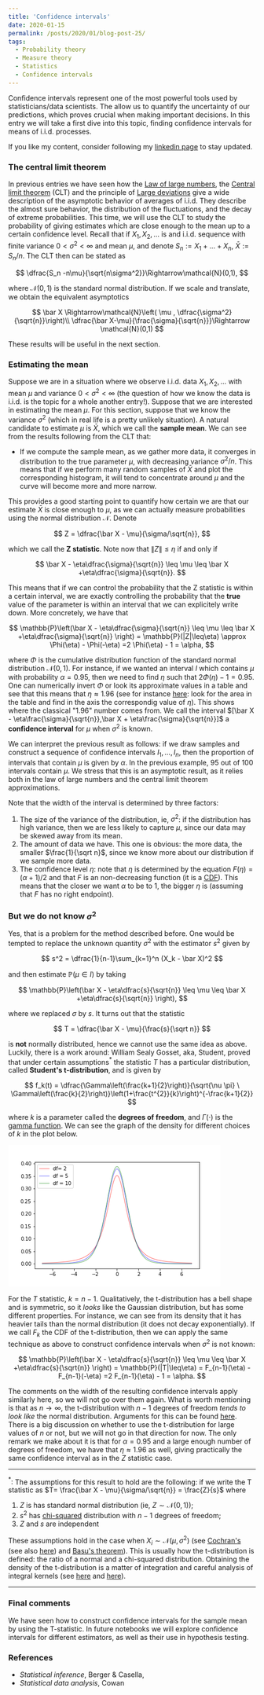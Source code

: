 ```yaml
---
title: 'Confidence intervals'
date: 2020-01-15
permalink: /posts/2020/01/blog-post-25/
tags:
  - Probability theory
  - Measure theory
  - Statistics
  - Confidence intervals
---
```

Confidence intervals represent one of the most powerful tools used by statisticians/data scientists. The allow us to quantify the uncertainty of our predictions, which proves crucial when making important decisions. In this entry we will take a first dive into this topic, finding confidence intervals for means of i.i.d. processes.

If you like my content, consider following my [linkedin page](https://www.linkedin.com/in/felperez/) to stay updated.

### The central limit theorem

In previous entries we have seen how the [Law of large numbers](/posts/2019/06/blog-post-10/), the [Central limit theorem](/posts/2019/06/blog-post-12/) (CLT) and the principle of [Large deviations](/posts/2019/06/blog-post-13/) give a wide description of the asymptotic behavior of averages of i.i.d. They describe the almost sure behavior, the distribution of the fluctuations, and the decay of extreme probabilities. This time, we will use the CLT to study the probability of giving estimates which are close enough to the mean up to a certain confidence level. Recall that if $X_1,X_2,\dots$ is and i.i.d. sequence with finite variance $0<\sigma^2 < \infty$ and mean $\mu$, and denote $S_n := X_1+\dots +X_n$, $\bar X:= S_n/n$. The CLT then can be stated as

$$
\dfrac{S_n -n\mu}{\sqrt{n\sigma^2}}\Rightarrow\mathcal{N}(0,1),
$$

where $\mathcal{N}(0,1)$ is the standard normal distribution.  If we scale and translate, we obtain the equivalent asymptotics 

$$
\bar X \Rightarrow\mathcal{N}\left( \mu  , \dfrac{\sigma^2}{\sqrt{n}}\right)\\
\dfrac{\bar X-\mu}{\frac{\sigma}{\sqrt{n}}}\Rightarrow \mathcal{N}(0,1)
$$

These results will be useful in the next section.

### Estimating the mean

Suppose we are in a situation where we observe i.i.d. data $X_1,X_2,\dots$ with mean $\mu$ and variance $0<\sigma^2<\infty$ (the question of how we know the data is i.i.d. is the topic for a whole another entry!). Suppose that we are interested in estimating the mean $\mu$. For this section, suppose that we know the variance $\sigma^2$ (which in real life is a pretty unlikely situation). A natural candidate to estimate $\mu$ is $\bar X$, which we call the **sample mean**. We can see from the results following from the CLT that:

* If we compute the sample mean, as we gather more data, it converges in distribution to the true parameter $\mu$, with decreasing variance $\sigma^2/n$. This means that if we perform many random samples of $\bar X$ and plot the corresponding histogram, it will tend to concentrate around $\mu$ and the curve will become more and more narrow.

This provides a good starting point to quantify how certain we are that our estimate $\bar X$ is close enough to $\mu$, as we can actually measure probabilities using the normal distribution $\mathcal{N}$. Denote 

$$
Z = \dfrac{\bar X - \mu}{\sigma/\sqrt{n}},
$$

which we call the **Z statistic**. Note now that $\|Z\| \leq \eta$ if and only if 

$$
\bar X - \eta\dfrac{\sigma}{\sqrt{n}} \leq \mu \leq \bar X +\eta\dfrac{\sigma}{\sqrt{n}}.
$$

This means that if we can control the probability that the Z statistic is within a certain interval, we are exactly controlling the probability that the **true** value of the parameter is within an interval that we can explicitely write down. More concretely, we have that

$$
\mathbb{P}\left(\bar X - \eta\dfrac{\sigma}{\sqrt{n}} \leq \mu \leq \bar X +\eta\dfrac{\sigma}{\sqrt{n}} \right) = \mathbb{P}(|Z|\leq\eta) \approx \Phi(\eta) - \Phi(-\eta) =2 \Phi(\eta) - 1 = \alpha,
$$

where $\Phi$ is the cumulative distribution function of the standard normal distribution $\mathcal{N}(0,1).$ For instance, if we wanted an interval $I$ which contains $\mu$ with probability $\alpha = 0.95$, then we need to find $\eta$ such that $2\Phi(\eta) -1 = 0.95$. One can numerically invert $\Phi$ or look its approximate values in a table and see that this means that $\eta \approx 1.96$ (see for instance [here](http://z-scoretable.com): look for the area in the table and find in the axis the correspondig value of $\eta$). This shows where the classical "1.96" number comes from. We call the interval $[\bar X - \eta\frac{\sigma}{\sqrt{n}},\bar X + \eta\frac{\sigma}{\sqrt{n}}]$ a **confidence interval** for $\mu$ when $\sigma^2$ is known.

We can interpret the previous result as follows: if we draw samples and construct a sequence of confidence intervals $I_1,\dots,I_n$, then the proportion of intervals that contain $\mu$ is given by $\alpha$. In the previous example, $95$ out of $100$ intervals contain $\mu$. We stress that this is an asymptotic result, as it relies both in the law of large numbers and the central limit theorem approximations.

Note that the width of the interval is determined by three factors:

1. The size of the variance of the distribution, ie, $\sigma^2$: if the distribution has high variance, then we are less likely to capture $\mu$, since our data may be skewed away from its mean.
2. The amount of data we have. This one is obvious: the more data, the smaller $\frac{1}{\sqrt n}$, since we know more about our distribution if we sample more data.
3. The confidence level $\eta$: note that $\eta$ is determined by the equation $F(\eta) = (\alpha+1)/2$ and that $F$ is an non-decreasing function (it is a [CDF](https://en.wikipedia.org/wiki/Cumulative_distribution_function#Properties)). This means that the closer we want $\alpha$ to be to $1$, the bigger $\eta$ is (assuming that $F$ has no right endpoint).

### But we do not know $\sigma^2$

Yes, that is a problem for the method described before. One would be tempted to replace the unknown quantity $\sigma^2$ with the estimator $s^2$ given by

$$
s^2 = \dfrac{1}{n-1}\sum_{k=1}^n (X_k - \bar X)^2
$$

and then estimate $\mathbb{P}(\mu \in I)$ by taking

$$
\mathbb{P}\left(\bar X - \eta\dfrac{s}{\sqrt{n}} \leq \mu \leq \bar X +\eta\dfrac{s}{\sqrt{n}} \right),
$$

where we replaced $\sigma$ by $s$. It turns out that the statistic 

$$
T = \dfrac{\bar X - \mu}{\frac{s}{\sqrt n}}
$$

is **not** normally distributed, hence we cannot use the same idea as above. Luckily, there is a work around: William Sealy Gosset, aka, Student, proved that under certain assumptions$^*$ the statistic $T$ has a particular distribution, called **Student's t-distribution**, and is given by

$$
f_k(t) = \dfrac{\Gamma\left(\frac{k+1}{2}\right)}{\sqrt{\nu \pi} \ \Gamma\left(\frac{k}{2}\right)}\left(1+\frac{t^{2}}{k}\right)^{-\frac{k+1}{2}}
$$

where $k$ is a parameter called the **degrees of freedom**, and $\Gamma(\cdot)$ is the [gamma function](https://en.wikipedia.org/wiki/Gamma_function). We can see the graph of the density for different choices of $k$ in the plot below.

![T dist](/files/t_distr.png)

For the $T$ statistic, $k=n-1$. Qualitatively, the t-distribution has a bell shape and is symmetric, so it *looks* like the Gaussian distribution, but has some different properties. For instance, we can see from its density that it has heavier tails than the normal distribution (it does not decay exponentially). If we call $F_k$ the CDF of the t-distribution, then we can apply the same technique as above to construct confidence intervals when $\sigma^2$ is not known:

$$
\mathbb{P}\left(\bar X - \eta\dfrac{s}{\sqrt{n}} \leq \mu \leq \bar X +\eta\dfrac{s}{\sqrt{n}} \right) = \mathbb{P}(|T|\leq\eta) = F_{n-1}(\eta) - F_{n-1}(-\eta) =2 F_{n-1}(\eta) - 1 = \alpha.
$$

The comments on the width of the resulting confidence intervals apply similarly here, so we will not go over them again. What is worth mentioning is that as $n\to\infty$, the t-distribution with $n-1$ degrees of freedom *tends to look like* the normal distribution. Arguments for this can be found [here](https://stats.stackexchange.com/questions/110359/why-does-the-t-distribution-become-more-normal-as-sample-size-increases). There is a big discussion on whether to use the t-distribution for large values of $n$ or not, but we will not go in that direction for now. The only remark we make about it is that for $\alpha = 0.95$ and a large enough number of degrees of freedom, we have that $\eta \approx 1.96$ as well, giving practically the same confidence interval as in the $Z$ statistic case.

---

$^*:$ The assumptions for this result to hold are the following: if we write the T statistic as $T= \frac{\bar X - \mu}{\sigma/\sqrt{n}} = \frac{Z}{s}$ where

1. $Z$ is has standard normal distribution (ie, $Z\sim \mathcal{N}(0,1)$);
2. $s^2$ has [chi-squared](https://en.wikipedia.org/wiki/Chi-squared_distribution) distribution with $n-1$ degrees of freedom;
3. $Z$ and $s$ are independent

These assumptions hold in the case when $X_i\sim \mathcal{N}(\mu,\sigma^2)$ (see [Cochran's](https://en.wikipedia.org/wiki/Cochran%27s_theorem) (see also [here](http://users.stat.umn.edu/~sandy/courses/8311/handouts/ch05.pdf?fbclid=IwAR0iRW6ah-vO_x_tvLCXmFrU1INkYxZE0bSFqb24EWbowj8l0oGOmr8nePY)) and [Basu's theorem](https://en.wikipedia.org/wiki/Basu%27s_theorem)). This is usually how the t-distribution is defined: the ratio of a normal and a chi-squared distribution. Obtaining the density of the t-distribution is a matter of integration and careful analysis of integral kernels (see [here](https://math.stackexchange.com/questions/474733/derivation-of-the-density-function-of-student-t-distribution-from-this-big-integ) and [here](https://math.stackexchange.com/questions/1384338/math-intuition-and-natural-motivation-behind-t-student-distribution)).

---

### Final comments
We have seen how to construct confidence intervals for the sample mean by using the T-statistic. In future notebooks we will explore confidence intervals for different estimators, as well as their use in hypothesis testing.

### References
* *Statistical inference*, Berger & Casella,
* *Statistical data analysis*, Cowan

